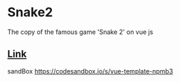 # Snake2
The copy of the famous game 'Snake 2' on vue js 

## [Link](https://hedfan.github.io/Snake2/public/) 

sandBox https://codesandbox.io/s/vue-template-npmb3
